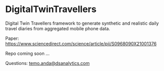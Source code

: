 # DigitalTwinTravellers
Digital Twin Travellers framework to generate synthetic and realistic daily travel diaries from aggregated mobile phone data.

Paper: https://www.sciencedirect.com/science/article/pii/S0968090X21001376

Repo coming soon ...


Questions: temo.anda@dsanalytics.com



